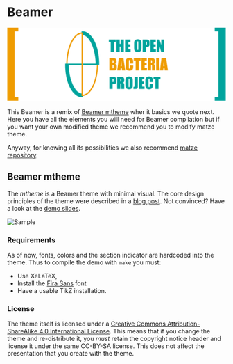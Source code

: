 # Beamer

![](https://raw.githubusercontent.com/TheOpenBacteriaProject/Branding/master/Documentation-Media/Document-Header.png)

This Beamer is a remix of [Beamer mtheme](github.com/matze/mtheme) wher it basics we quote next. Here you have all the elements you will need for Beamer compilation but if you want your own modified theme we recommend you to modify matze theme.

Anyway, for knowing all its possibilities we also recommend [matze repository](github.com/matze/mtheme).

## Beamer mtheme

The *mtheme* is a Beamer theme with minimal visual. The core design principles
of the theme were described in a [blog post](http://bloerg.net/2014/09/20/a-modern-beamer-theme.html).
Not convinced?  Have a look at the [demo slides](demo.pdf).


![Sample](http://i.imgur.com/wP4uGbS.png)


### Requirements

As of now, fonts, colors and the section indicator are hardcoded into the theme.
Thus to compile the demo with `make` you must:

* Use XeLaTeX,
* Install the [Fira Sans](https://github.com/mozilla/Fira) font
* Have a usable TikZ installation.


### License

The theme itself is licensed under a [Creative Commons Attribution-ShareAlike
4.0 International License](http://creativecommons.org/licenses/by-sa/4.0/). This
means that if you change the theme and re-distribute it, you *must* retain the
copyright notice header and license it under the same CC-BY-SA license. This
does not affect the presentation that you create with the theme.
